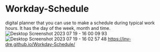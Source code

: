 # Workday-Schedule
digital planner that you can use to make a schedule during typical work hours. It has the day of the week, month and time.
![Desktop Screenshot 2023 07 19 - 16 00 09 93](https://github.com/Inv-Dre/Workday-Schedule/assets/135474781/b10a4d74-3783-492c-b63e-a40efb6df53d)
![Desktop Screenshot 2023 07 19 - 16 02 57 48](https://github.com/Inv-Dre/Workday-Schedule/assets/135474781/c7204aa4-d300-4f1d-87ba-8572f9258ab7)
https://inv-dre.github.io/Workday-Schedule/
